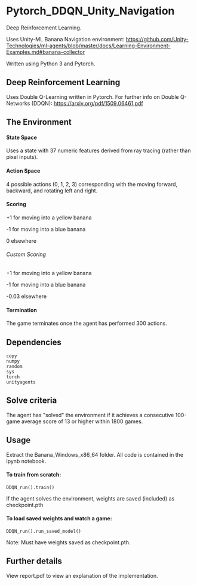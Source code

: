 # Pytorch_DDQN_Unity_Navigation
Deep Reinforcement Learning.

Uses Unity-ML Banana Navigation environment: https://github.com/Unity-Technologies/ml-agents/blob/master/docs/Learning-Environment-Examples.md#banana-collector

Written using Python 3 and Pytorch.

## Deep Reinforcement Learning
Uses Double Q-Learning written in Pytorch. For further info on Double Q-Networks (DDQN): https://arxiv.org/pdf/1509.06461.pdf

## The Environment
#### State Space
Uses a state with 37 numeric features derived from ray tracing (rather than pixel inputs).

#### Action Space
4 possible actions (0, 1, 2, 3) corresponding with the moving forward, backward, and rotating left and right.

#### Scoring
+1 for moving into a yellow banana

-1 for moving into a blue banana

0 elsewhere


###### Custom Scoring
+1 for moving into a yellow banana

-1 for moving into a blue banana

-0.03 elsewhere


#### Termination
The game terminates once the agent has performed 300 actions.

## Dependencies
```
copy
numpy
random
sys
torch
unityagents
```

## Solve criteria
The agent has "solved" the environment if it achieves a consecutive 100-game average score of 13 or higher within 1800 games.

## Usage
Extract the Banana_Windows_x86_64 folder.
All code is contained in the ipynb notebook.

#### To train from scratch:
```
DDQN_run().train()
```
If the agent solves the environment, weights are saved (included) as checkpoint.pth

#### To load saved weights and watch a game:
```
DDQN_run().run_saved_model()
```
Note: Must have weights saved as checkpoint.pth.

## Further details
View report.pdf to view an explanation of the implementation.
